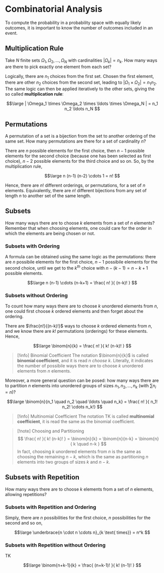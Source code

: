 # Combinatorial Analysis

To compute the probability in a probability space with equally likely outcomes, it is important to know the number of outcomes included in an event.

## Multiplication Rule

Take $N$ finite sets $\Omega_1, \Omega_2, \ldots, \Omega_N$ with cardinalities $|\Omega_k| = n_k$. How many ways are there to pick exactly one element from each set?

Logically, there are $n_1$ choices from the first set. Chosen the first element, there are other $n_2$ choices from the second set, leading to $|\Omega_1 \times \Omega_2| = n_1 n_2$. The same logic can then be applied iteratively to the other sets, giving the so called **multiplication rule**:

$$\large
	| \Omega_1 \times \Omega_2 \times \ldots \times \Omega_N |
	= n_1 n_2 \ldots n_N
$$

## Permutations

A permutation of a set is a bijection from the set to another ordering of the same set. How many permutations are there for a set of cardinality $n$?

There are $n$ possible elements for the first choice, then $n-1$ possible elements for the second choice (because one has been selected as first choice), $n-2$ possible elements for the third choice and so on. So, by the multiplication rule,

$$\large
	n (n-1) (n-2) \cdots 1 = n!
$$

Hence, there are $n!$ different orderings, or permutations, for a set of $n$ elements. Equivalently, there are $n!$ different bijections from any set of length $n$ to another set of the same length.

## Subsets

How many ways there are to choose $k$ elements from a set of $n$ elements? Remember that when choosing elements, one could care for the order in which the elements are being chosen or not.

### Subsets with Ordering

A formula can be obtained using the same logic as the permutations: there are $n$ possibile elements for the first choice, $n-1$ possibile elements for the second choice, until we get to the $k^{th}$ choice with $n-(k-1) = n-k+1$ possible elements.

$$\large
	n (n-1) \cdots (n-k+1) = \frac{ n! }{ (n-k)! }
$$

### Subsets without Ordering

To count how many ways there are to choose $k$ unordered elements from $n$, one could first choose $k$ ordered elements and then forget about the ordering.

There are $\frac{n!}{(n-k)!}$ ways to choose $k$ ordered elements from $n$, and we know there are $k!$ permutations (orderings) for these elements. Hence,

$$\large
	\binom{n}{k} = \frac{ n! }{ k! (n-k)! }
$$

> [!info] Binomial Coefficient
> The notation $\binom{n}{k}$ is called **binomial coefficient**, and it is read $n$ *choose* $k$. Literally, it indicates the number of possibile ways there are to choose $k$ unordered elements from $n$ elements.

Moreover, a more general question can be posed: how many ways there are to partition $n$ elements into unordered groups of sizes $n_1, n_2, \ldots, n_k$ (with $\sum{n_i} = n$)?

$$\large
	\binom{n}{n_1 \quad n_2 \quad \ldots \quad n_k}
	= \frac{ n! }{ n_1! n_2! \cdots n_k!}
$$

> [!info] Multinomial Coefficient
> The notation TK is called **multinomial coefficient**, it is read the same as the binomial coefficient.

> [!note] Choosing and Partitioning
> $$
> \frac{ n! }{ k! (n-k)! }
> = \binom{n}{k}
> = \binom{n}{n-k}
> = \binom{n}{ k \quad n-k }
> $$
> In fact, choosing $k$ unordered elements from $n$ is the same as choosing the remaining $n-k$, which is the same as partitioning $n$ elements into two groups of sizes $k$ and $n-k$.

## Subsets with Repetition

How many ways there are to choose $k$ elements from a set of $n$ elements, allowing repetitions?

### Subsets with Repetition and Ordering

Simply, there are $n$ possibilities for the first choice, $n$ possibilities for the second and so on,

$$\large
\underbrace{n \cdot n \cdots n}_{k \text{ times}} = n^k
$$

### Subsets with Repetition without Ordering

TK

$$\large
	\binom{n+k-1}{k} = \frac{ (n+k-1)! }{ k! (n-1)! }
$$